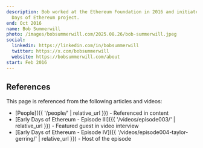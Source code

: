 ```yaml
---
description: Bob worked at the Ethereum Foundation in 2016 and initiated the Early
  Days of Ethereum project.
end: Oct 2016
name: Bob Summerwill
photo: /images/bobsummerwill.com/2025.08.26/bob-summerwill.jpeg
social:
  linkedin: https://linkedin.com/in/bobsummerwill
  twitter: https://x.com/bobsummerwill
  website: https://bobsummerwill.com/about
start: Feb 2016
---
```


## References

This page is referenced from the following articles and videos:

- [People]({{ '/people/' | relative_url }}) - Referenced in content
- [Early Days of Ethereum - Episode III]({{ '/videos/episode003/' | relative_url }}) - Featured guest in video interview
- [Early Days of Ethereum - Episode IV]({{ '/videos/episode004-taylor-gerring/' | relative_url }}) - Host of the episode
